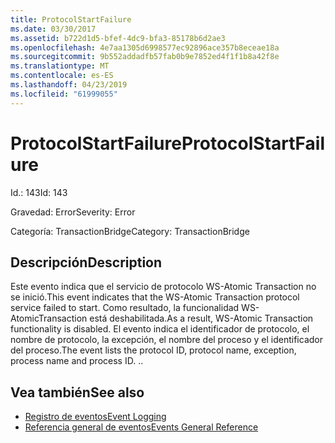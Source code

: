 ```yaml
---
title: ProtocolStartFailure
ms.date: 03/30/2017
ms.assetid: b722d1d5-bfef-4dc9-bfa3-85178b6d2ae3
ms.openlocfilehash: 4e7aa1305d6998577ec92896ace357b8eceae18a
ms.sourcegitcommit: 9b552addadfb57fab0b9e7852ed4f1f1b8a42f8e
ms.translationtype: MT
ms.contentlocale: es-ES
ms.lasthandoff: 04/23/2019
ms.locfileid: "61999055"
---
```

# <a name="protocolstartfailure"></a><span data-ttu-id="03008-102">ProtocolStartFailure</span><span class="sxs-lookup"><span data-stu-id="03008-102">ProtocolStartFailure</span></span>
<span data-ttu-id="03008-103">Id.: 143</span><span class="sxs-lookup"><span data-stu-id="03008-103">Id: 143</span></span>  
  
 <span data-ttu-id="03008-104">Gravedad: Error</span><span class="sxs-lookup"><span data-stu-id="03008-104">Severity: Error</span></span>  
  
 <span data-ttu-id="03008-105">Categoría: TransactionBridge</span><span class="sxs-lookup"><span data-stu-id="03008-105">Category: TransactionBridge</span></span>  
  
## <a name="description"></a><span data-ttu-id="03008-106">Descripción</span><span class="sxs-lookup"><span data-stu-id="03008-106">Description</span></span>  
 <span data-ttu-id="03008-107">Este evento indica que el servicio de protocolo WS-Atomic Transaction  no se inició.</span><span class="sxs-lookup"><span data-stu-id="03008-107">This event indicates that the WS-Atomic Transaction protocol service failed to start.</span></span> <span data-ttu-id="03008-108">Como resultado, la funcionalidad WS-AtomicTransaction está deshabilitada.</span><span class="sxs-lookup"><span data-stu-id="03008-108">As a result, WS-Atomic Transaction functionality is disabled.</span></span> <span data-ttu-id="03008-109">El evento indica el identificador de protocolo, el nombre de protocolo, la excepción, el nombre del proceso y el identificador del proceso.</span><span class="sxs-lookup"><span data-stu-id="03008-109">The event lists the protocol ID, protocol name, exception, process name and process ID.</span></span> <span data-ttu-id="03008-110">.</span><span class="sxs-lookup"><span data-stu-id="03008-110">.</span></span>  
  
## <a name="see-also"></a><span data-ttu-id="03008-111">Vea también</span><span class="sxs-lookup"><span data-stu-id="03008-111">See also</span></span>

- [<span data-ttu-id="03008-112">Registro de eventos</span><span class="sxs-lookup"><span data-stu-id="03008-112">Event Logging</span></span>](../../../../../docs/framework/wcf/diagnostics/event-logging/index.md)
- [<span data-ttu-id="03008-113">Referencia general de eventos</span><span class="sxs-lookup"><span data-stu-id="03008-113">Events General Reference</span></span>](../../../../../docs/framework/wcf/diagnostics/event-logging/events-general-reference.md)
